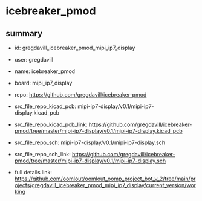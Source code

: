 # icebreaker_pmod
 
## summary 
* id: gregdavill_icebreaker_pmod_mipi_ip7_display
* user: gregdavill
* name: icebreaker_pmod
* board: mipi_ip7_display
* repo: https://github.com/gregdavill/icebreaker-pmod
* src_file_repo_kicad_pcb: mipi-ip7-display/v0.1/mipi-ip7-display.kicad_pcb
* src_file_repo_kicad_pcb_link: https://github.com/gregdavill/icebreaker-pmod/tree/master/mipi-ip7-display/v0.1/mipi-ip7-display.kicad_pcb


* src_file_repo_sch: mipi-ip7-display/v0.1/mipi-ip7-display.sch
* src_file_repo_sch_link: https://github.com/gregdavill/icebreaker-pmod/tree/master/mipi-ip7-display/v0.1/mipi-ip7-display.sch
* full details link: https://github.com/oomlout/oomlout_oomp_project_bot_v_2/tree/main/projects/gregdavill_icebreaker_pmod_mipi_ip7_display/current_version/working  







